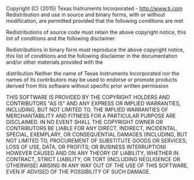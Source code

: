 Copyright (C) {2015} Texas Instruments Incorporated - http://www.ti.com
Redistribution and use in source and binary forms, with or without
modification, are permitted provided that the following conditions
are met

  Redistributions of source code must retain the above copyright
  notice, this list of conditions and the following disclaimer

  Redistributions in binary form must reproduce the above copyright
  notice, this list of conditions and the following disclaimer in the
  documentation and/or other materials provided with the

  distribution
  Neither the name of Texas Instruments Incorporated nor the names of
  its contributors may be used to endorse or promote products derived
  from this software without specific prior written permission

THIS SOFTWARE IS PROVIDED BY THE COPYRIGHT HOLDERS AND CONTRIBUTORS
"AS IS" AND ANY EXPRESS OR IMPLIED WARRANTIES, INCLUDING, BUT NOT
LIMITED TO, THE IMPLIED WARRANTIES OF MERCHANTABILITY AND FITNESS FOR
A PARTICULAR PURPOSE ARE DISCLAIMED. IN NO EVENT SHALL THE COPYRIGHT
OWNER OR CONTRIBUTORS BE LIABLE FOR ANY DIRECT, INDIRECT, INCIDENTAL,
SPECIAL, EXEMPLARY, OR CONSEQUENTIAL DAMAGES (INCLUDING, BUT NOT
LIMITED TO, PROCUREMENT OF SUBSTITUTE GOODS OR SERVICES; LOSS OF USE,
DATA, OR PROFITS; OR BUSINESS INTERRUPTION) HOWEVER CAUSED AND ON ANY
THEORY OF LIABILITY, WHETHER IN CONTRACT, STRICT LIABILITY, OR TORT
(INCLUDING NEGLIGENCE OR OTHERWISE) ARISING IN ANY WAY OUT OF THE USE
OF THIS SOFTWARE, EVEN IF ADVISED OF THE POSSIBILITY OF SUCH DAMAGE.